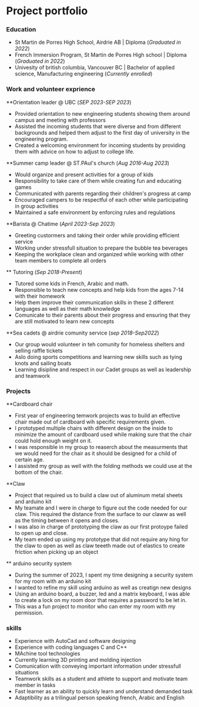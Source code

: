 # Project portfolio
### Education
- St Martin de Porres High School, Airdrie AB | Diploma (_Graduated in 2022_)
- French Immersion Program, St Martin de Porres High school | Diploma (_Graduated in 2022_)
- Univesity of british columbia, Vancouver BC | Bachelor of applied science, Manufacturing engineering (_Currently enrolled_)

### Work and volunteer exprience
**Orientation leader @ UBC (_SEP 2023-SEP 2023_)
- Provided orientation to new engineering students showing them around campus and meeting with professors
- Assisted the incoming students that were diverse and from different backgrounds and helped them adjust to the first day of university in the engineering program.
- Created a welcoming environment for incoming students by providing them with advice on how to adjust to college life.

**Summer camp leader @ ST.PAul's church (_Aug 2016-Aug 2023_)
- Would organize and present activities for a group of kids
- Responsibility to take care of them while creating fun and educating games
- Communicated with parents regarding their children's progress at camp
- Encouraged campers to be respectful of each other while participating in group activities
- Maintained a safe environment by enforcing rules and regulations

**Barista @ Chatime (_April 2023-Sep 2023_)
- Greeting custormers and taking their order while providing efficient service
- Working under stressfull situation to prepare the bubble tea beverages
- Keeping the workplace clean and organized while working with other team members to complete all orders

** Tutoring (_Sep 2018-Present_)
- Tutored some kids in French, Arabic and math.
- Responsible to teach new concepts and help kids from the ages 7-14 with their homework
- Help them improve their communication skills in these 2 different languages as well as their math knowledge
- Comunicate to their parents about their progress and ensuring that they are still motivated to learn new concepts

**Sea cadets @ airdrie comunity service (_sep 2018-Sep2022_)
- Our group would volunteer in teh comunity for homeless shelters and selling raffle tickets
- Aslo doing sports competitions and learning new skills such as tying knots and sailing boats
- Learning disipline and respect in our Cadet groups as well as leadership and teamwork
  
### Projects
**Cardboard chair
- First year of engineering temwork projects was to build an effective chair made out of cardboard wih specific requirements given.
- I prototyped multiple chairs with different design on the inside to minimize the amount of cardboard used while making sure that the chair could hold enough weight on it.
- I was responsible in my group to reaserch about the measurments that we would need for the chair as it should be designed for a child of certain age.
- I assisted my group as well with the folding methods we could use at the bottom of the chair.

**Claw
- Project that required us to build a claw out of aluminum metal sheets and arduino kit
- My teamate and I were in charge to figure out the code needed for our claw. This required the distance from the surface to our claww as well as the timing between it opens and closes.
- I was also in charge of prototyping the claw as our first protoype failed to open up and close.
- My team ended up using my prototype that did not require any hing for the claw to open as well as claw teeeth made out of elastics to create friction when picking up an object

** arduino security system
- During the summer of 2023, I spent my time designing a security system for my room with an arduino kit
- I wanted to refine my skill using arduino as well as creatign new designs
- Using an arduino board, a buzzer, led and a matrix keyboard, I was able to create a lock on my room door that requires a password to be let in.
- This was a fun project to monitor who can enter my room with my permission.
   
### skills
- Experience with AutoCad and software designing
- Experience with coding languages C and C++
- MAchine tool technologies
- Currently learning 3D printing and molding injection
- Comunication with conveying important information under stressfull situations
- Teamwork skills as a student and athlete to support and motivate team member in tasks
- Fast learner as an ability to quickly learn and understand demanded task
- Adaptibility as a trilingual person speaking french, Arabic and English
